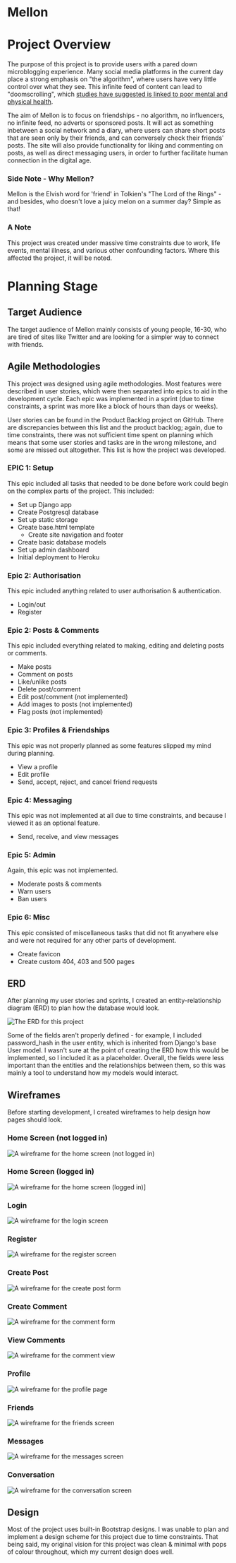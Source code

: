 # Mellon

# Project Overview

The purpose of this project is to provide users with a pared down microblogging experience. Many social media platforms in the current day place a strong emphasis on "the algorithm", where users have very little control over what they see. This infinite feed of content can lead to "doomscrolling", which [studies have suggested is linked to poor mental and physical health](https://www.theguardian.com/society/2022/sep/06/doomscrolling-linked-to-poor-physical-and-mental-health-study-finds).

The aim of Mellon is to focus on friendships - no algorithm, no influencers, no infinite feed, no adverts or sponsored posts. It will act as something inbetween a social network and a diary, where users can share short posts that are seen only by their friends, and can conversely check their friends' posts. The site will also provide functionality for liking and commenting on posts, as well as direct messaging users, in order to further facilitate human connection in the digital age.

### Side Note - Why Mellon?

Mellon is the Elvish word for 'friend' in Tolkien's "The Lord of the Rings" - and besides, who doesn't love a juicy melon on a summer day? Simple as that!

### A Note

This project was created under massive time constraints due to work, life events, mental illness, and various other confounding factors. Where this affected the project, it will be noted.

# Planning Stage

## Target Audience

The target audience of Mellon mainly consists of young people, 16-30, who are tired of sites like Twitter and are looking for a simpler way to connect with friends.

## Agile Methodologies

This project was designed using agile methodologies. Most features were described in user stories, which were then separated into epics to aid in the development cycle. Each epic was implemented in a sprint (due to time constraints, a sprint was more like a block of hours than days or weeks).

User stories can be found in the Product Backlog project on GitHub. There are discrepancies between this list and the product backlog; again, due to time constraints, there was not sufficient time spent on planning which means that some user stories and tasks are in the wrong milestone, and some are missed out altogether. This list is how the project was developed.

### EPIC 1: Setup

This epic included all tasks that needed to be done before work could begin on the complex parts of the project. This included:
- Set up Django app
- Create Postgresql database
- Set up static storage
- Create base.html template
    - Create site navigation and footer
- Create basic database models
- Set up admin dashboard
- Initial deployment to Heroku

### Epic 2: Authorisation

This epic included anything related to user authorisation & authentication.
- Login/out
- Register

### Epic 2: Posts & Comments

This epic included everything related to making, editing and deleting posts or comments.
- Make posts
- Comment on posts
- Like/unlike posts
- Delete post/comment
- Edit post/comment (not implemented)
- Add images to posts (not implemented)
- Flag posts (not implemented)

### Epic 3: Profiles & Friendships

This epic was not properly planned as some features slipped my mind during planning.
- View a profile
- Edit profile
- Send, accept, reject, and cancel friend requests

### Epic 4: Messaging

This epic was not implemented at all due to time constraints, and because I viewed it as an optional feature.
- Send, receive, and view messages

### Epic 5: Admin

Again, this epic was not implemented.
- Moderate posts & comments
- Warn users
- Ban users


### Epic 6: Misc

This epic consisted of miscellaneous tasks that did not fit anywhere else and were not required for any other parts of development.
- Create favicon
- Create custom 404, 403 and 500 pages

## ERD

After planning my user stories and sprints, I created an entity-relationship diagram (ERD) to plan how the database would look. 

![The ERD for this project](docs/erd.png)

Some of the fields aren't properly defined - for example, I included password_hash in the user entity, which is inherited from Django's base User model. I wasn't sure at the point of creating the ERD how this would be implemented, so I included it as a placeholder. Overall, the fields were less important than the entities and the relationships between them, so this was mainly a tool to understand how my models would interact.

## Wireframes

Before starting development, I created wireframes to help design how pages should look.

### Home Screen (not logged in)
![A wireframe for the home screen (not logged in)](docs/wireframes/home-screen-not-logged-in.png)

### Home Screen (logged in)
![A wireframe for the home screen (logged in)](docs/wireframes/home-screen-logged-in.png)]

### Login
![A wireframe for the login screen](docs/wireframes/login.png)

### Register
![A wireframe for the register screen](docs/wireframes/register.png)

### Create Post
![A wireframe for the create post form](docs/wireframes/create-post.png)

### Create Comment
![A wireframe for the comment form](docs/wireframes/comment.png)

### View Comments
![A wireframe for the comment view](docs/wireframes/comments-view.png)

### Profile
![A wireframe for the profile page](docs/wireframes/profile-page.png)

### Friends
![A wireframe for the friends screen](docs/wireframes/friends.png)

### Messages
![A wireframe for the messages screen](docs/wireframes/messages.png)

### Conversation
![A wireframe for the conversation screen](docs/wireframes/conversation.png)

## Design

Most of the project uses built-in Bootstrap designs. I was unable to plan and implement a design scheme for this project due to time constraints. That being said, my original vision for this project was clean & minimal with pops of colour throughout, which my current design does well.

